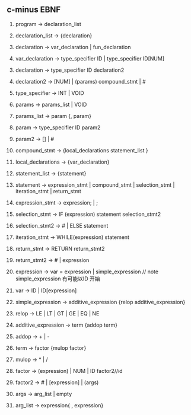 ## c-minus EBNF

1. program -> declaration_list

2. declaration_list -> {declaration}

1. declaration -> var_declaration | fun_declaration
2. var_declaration -> type_specifier ID | type_specifier ID[NUM]

<!-- > declaration -> type_specifier ID | type_specifier ID [NUM] | type_specifier ID (params) compound_stmt -->

3. declaration -> type_specifier ID declaration2

4. declaration2 -> [NUM] | (params) compound_stmt | #

5. type_specifier -> INT | VOID

6. params -> params_list | VOID

7. params_list -> param {, param}

8. param -> type_specifier ID param2

1. param2 -> [] | #
2. compound_stmt -> {local_declarations statement_list }
3. local_declarations -> {var_declaration}
4. statement_list -> {statement}

1. statement -> expression_stmt | compound_stmt | selection_stmt | iteration_stmt | return_stmt
2. expression_stmt -> expression; | ;
3. selection_stmt -> IF (expression) statement selection_stmt2
4. selection_stmt2 -> # | ELSE statement
5. iteration_stmt -> WHILE(expression) statement
6. return_stmt -> RETURN return_stmt2
7. return_stmt2 -> # | expression
8. expression -> var = expression | simple_expression // note simple_expression 有可能以ID 开始
9. var -> ID | ID[expression]
10. simple_expression -> additive_expression {relop additive_expression}
11. relop -> LE | LT | GT | GE | EQ | NE

13. additive_expression -> term {addop term}
14. addop -> + | -
15. term -> factor {mulop factor}
16. mulop -> * | /
17. factor -> (expression) | NUM | ID factor2//id
18. factor2 -> # | [expression] | (args)
19. args -> arg_list | empty
20. arg_list -> expression{ , expression}



